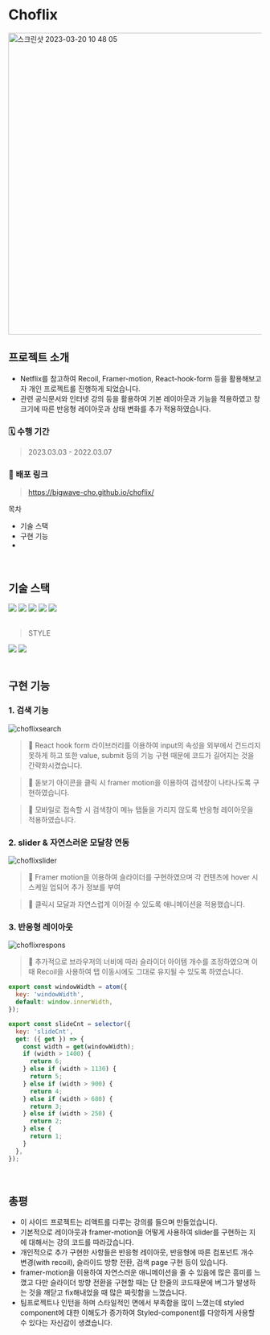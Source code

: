 # Choflix
<img width="600" alt="스크린샷 2023-03-20 10 48 05" src="https://user-images.githubusercontent.com/105909665/226228311-b943908e-5750-4927-a170-e90ec2cdc9f8.png" />

## 프로젝트 소개

- Netflix를 참고하여 Recoil, Framer-motion, React-hook-form 등을 활용해보고자 개인 프로젝트를 진행하게 되었습니다.
- 관련 공식문서와 인터넷 강의 등을 활용하여 기본 레이아웃과 기능을 적용하였고
 창 크기에 따른 반응형 레이아웃과 상태 변화를 추가 적용하였습니다.

### 🗓 수행 기간

> 2023.03.03 - 2022.03.07

### 📢 배포 링크

> https://bigwave-cho.github.io/choflix/

목차
- 기술 스택
- 구현 기능
- 

<br>

## 기술 스택
<div>
 <img src="https://img.shields.io/badge/react-61DAFB?style=for-the-badge&logo=react&logoColor=black" /> 
 <img src="https://img.shields.io/badge/typescript-%23007ACC.svg?style=for-the-badge&logo=typescript&logoColor=white" />
 <img src="https://img.shields.io/badge/recoil-f26b00?style=for-the-badge&logo={svg가 변환된텍스트}" />
 <img src="https://img.shields.io/badge/-React%20Query-FF4154?style=for-the-badge&logo=react%20query&logoColor=white" />
 <img src="https://img.shields.io/badge/React%20Hook%20Form-%23EC5990.svg?style=for-the-badge&logo=reacthookform&logoColor=white" />
 </div>
 </br>
 
 > STYLE
 <div>
 <img src="https://img.shields.io/badge/styled--components-DB7093?style=for-the-badge&logo=styled-components&logoColor=white" />
 <img src="https://img.shields.io/badge/Framer-black?style=for-the-badge&logo=framer&logoColor=blue" /> 
 </div>



<br>

## 구현 기능

### 1. 검색 기능
![choflixsearch](https://user-images.githubusercontent.com/105909665/226233425-e61d405a-089e-4398-9e94-3b025e067ed8.gif)
> 📌 React hook form 라이브러리를 이용하여 input의 속성을 외부에서 건드리지 못하게 하고 또한 value, submit 등의 기능 구현 때문에 코드가 길어지는 것을 간략화시켰습니다.

> 📌 돋보기 아이콘을 클릭 시 framer motion을 이용하여 검색창이 나타나도록 구현하였습니다.

> 📌 모바일로 접속할 시 검색창이 메뉴 탭들을 가리지 않도록 반응형 레이아웃을 적용하였습니다.

### 2. slider & 자연스러운 모달창 연동
![choflixslider](https://user-images.githubusercontent.com/105909665/226233019-f0a70fcc-0356-47ee-a8f8-1238a748b1b1.gif)
> 📌 Framer motion을 이용하여 슬라이더를 구현하였으며 각 컨텐츠에 hover 시 스케일 업되어 추가 정보를 부여

> 📌 클릭시 모달과 자연스럽게 이어질 수 있도록 애니메이션을 적용했습니다.

### 3. 반응형 레이아웃
![choflixrespons](https://user-images.githubusercontent.com/105909665/226233734-5d65dba0-d647-4d45-b757-8e1c5705983d.gif)
> 📌 추가적으로 브라우저의 너비에 따라 슬라이더 아이템 개수를 조정하였으며 이 때 Recoil을 사용하여 탭 이동시에도 그대로 유지될 수 있도록 하였습니다.
```js
export const windowWidth = atom({
  key: 'windowWidth',
  default: window.innerWidth,
});

export const slideCnt = selector({
  key: 'slideCnt',
  get: ({ get }) => {
    const width = get(windowWidth);
    if (width > 1400) {
      return 6;
    } else if (width > 1130) {
      return 5;
    } else if (width > 900) {
      return 4;
    } else if (width > 680) {
      return 3;
    } else if (width > 250) {
      return 2;
    } else {
      return 1;
    }
  },
});
```

<br>

## 총평

- 이 사이드 프로젝트는 리액트를 다루는 강의를 들으며 만들었습니다.
- 기본적으로 레이아웃과 framer-motion을 어떻게 사용하여 slider를 구현하는 지에 대해서는 강의 코드를 따라갔습니다.
- 개인적으로 추가 구현한 사항들은 반응형 레이아웃, 반응형에 따른 컴포넌트 개수 변경(with recoil), 슬라이드 방향 전환, 검색 page 구현 등이 있습니다.
- framer-motion을 이용하여 자연스러운 애니메이션을 줄 수 있음에 많은 흥미를 느꼈고 다만 슬라이더 방향 전환을 구현할 때는 단 한줄의 코드때문에 버그가 발생하는 것을 깨닫고
fix해내었을 때 많은 짜릿함을 느꼈습니다.
- 팀프로젝트나 인턴을 하며 스타일적인 면에서 부족함을 많이 느꼈는데 styled component에 대한 이해도가 증가하여 Styled-component를 다양하게 사용할 수 있다는 자신감이 생겼습니다.

<br>




